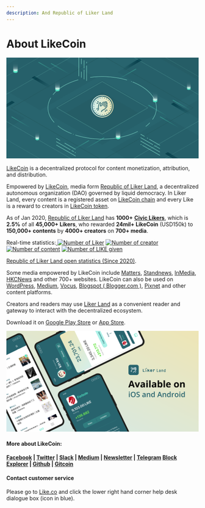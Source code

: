 ```yaml
---
description: And Republic of Liker Land
---
```


# About LikeCoin

![](.gitbook/assets/likecoin_presskit_likecoin_asset_likecoinfeature.png)

[LikeCoin](https://like.co) is a decentralized protocol for content monetization, attribution, and distribution. 

Empowered by [LikeCoin](https://likecoin.bigdipper.live/), media form [Republic of Liker Land](https://like.co/in/getapp), a decentralized autonomous organization \(DAO\) governed by liquid democracy. In Liker Land, every content is a registered asset on [LikeCoin chain](https://likecoin.bigdipper.live/) and every Like is a reward to creators in [LikeCoin token](https://coinmarketcap.com/currencies/likecoin/).

As of Jan 2020, [Republic of Liker Land](https://like.co/in/getapp) has **1000+** [**Civic Likers**](https://liker.land/civic), which is **2.5%** of all **45,000+ Likers**, who rewarded **24mil+ LikeCoin** \(USD150k\) to **150,000+ contents** by **4000+ creators** on **700+ media**.

Real-time statistics:[ ![Number of Liker](https://static.like.co/badge/stats/liker.svg)](https://like.co/) [![Number of creator](https://static.like.co/badge/stats/creator.svg)](https://like.co/) [![Number of content](https://static.like.co/badge/stats/content.svg)](https://like.co/) [![Number of LIKE given](https://static.like.co/badge/stats/LIKE.svg)](https://like.co/)

[Republic of Liker Land open statistics \(Since 2020\)](https://datastudio.google.com/u/0/reporting/e6168171-b61d-4871-b39f-7b6308f2facc/page/qgR).

Some media empowered by LikeCoin include [Matters](https://matters.news/), [Standnews](https://www.thestandnews.com/), [InMedia](https://www.inmediahk.net/), [HKCNews](https://www.hkcnews.com/) and other 700+ websites. LikeCoin can also be used on [WordPress](https://wordpress.org/plugins/likecoin/), [Medium](https://medium.com), [Vocus](https://vocus.cc), [Blogspot \( Blogger.com \)](https://www.blogger.com/dashboard/reading), [Pixnet](https://appmarket.pixnet.tw/#!/addon/1331) and other content platforms. 

Creators and readers may use [Liker Land](https://like.co/in/getapp) as a convenient reader and gateway to interact with the decentralized ecosystem. 

Download it on [Google Play Store](https://play.google.com/store/apps/details?id=com.oice&hl=en) or [App Store](https://apps.apple.com/hk/app/liker-land/id1248232355).

![](.gitbook/assets/likecoin_ad72_appstore_og_ios_android.png)

#### More about LikeCoin: 

#### [Facebook](https://www.facebook.com/Liker.Land/) \| [Twitter](https://twitter.com/likecoin) \| [Slack](https://join.g0v.tw/) \| [Medium](https://medium.com/likecoin) \| [Newsletter](https://likecoin.substack.com/) \| [Telegram](https://t.me/likecoin) [Block Explorer](https://likecoin.bigdipper.live/) \| [Github](https://github.com/likecoin) \| [Gitcoin](https://gitcoin.co/grants/634/likecoin-republic-of-liker-land)

#### Contact customer service

Please go to [Like.co](https://like.co/) and click the lower right hand corner help desk dialogue box \(icon in blue\).

